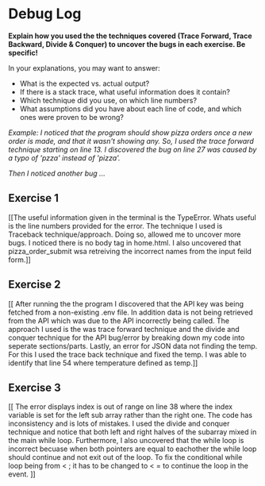 # Debug Log

**Explain how you used the the techniques covered (Trace Forward, Trace Backward, Divide & Conquer) to uncover the bugs in each exercise. Be specific!**

In your explanations, you may want to answer:

- What is the expected vs. actual output?
- If there is a stack trace, what useful information does it contain?
- Which technique did you use, on which line numbers?
- What assumptions did you have about each line of code, and which ones were proven to be wrong?

_Example: I noticed that the program should show pizza orders once a new order is made, and that it wasn't showing any. So, I used the trace forward technique starting on line 13. I discovered the bug on line 27 was caused by a typo of 'pzza' instead of 'pizza'._

_Then I noticed another bug ..._

## Exercise 1

[[The useful information given in the terminal is the TypeError. Whats useful is the line  numbers provided for the error. The technique I used is Traceback technique/approach. Doing so, allowed me to uncover more bugs. I noticed there is no body tag in home.html. I also uncovered that pizza_order_submit wsa retreiving the incorrect names from the input feild form.]] 

## Exercise 2

[[ After running the the program I discovered that the API key was being fetched from a non-existing .env file. In addition data is not being retrieved from the API which was due to the API incorrectly being called. The approach I used is the was trace forward technique and the divide and conquer technique for the API bug/error by  breaking down my code into seperate sections/parts. Lastly, an error for JSON data not finding the temp. For this I used the trace back technique and fixed the temp. I was able to identify that line 54 where temperature defined as temp.]]

## Exercise 3

[[ The error displays index is out of range on line 38 where the index variable is set for the left sub array rather than the right one. The code has inconsistency and is lots of mistakes. I used the divide and conquer technique and notice that both left and right halves of the subarray mixed in the main while loop. Furthermore, I also uncovered that the while loop is incorrect becuase when both pointers are equal to eachother the while loop should continue and not exit out of the loop.  To fix the conditional while loop being from < ; it has to be changed to < =  to continue the loop in the event.  ]]
